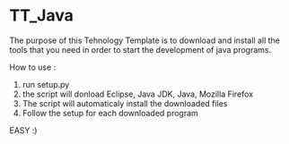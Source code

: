 TT_Java
=======


The purpose of this Tehnology Template is to download and install all the tools that you need in order 
to start the development of java programs.

How to use :
1. run setup.py
2. the script will donload Eclipse, Java JDK, Java, Mozilla Firefox
3. The script will automaticaly install the downloaded files 
4. Follow the setup for each downloaded program 

EASY :)


